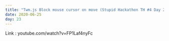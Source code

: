 ```yaml
---
title: "Twm.js Block mouse cursor on move (Stupid Hackathon TH #4 Day 2)"
date: 2020-06-25
day: 23
---
```


Link : youtube.com/watch?v=FP1Laf4nyFc
